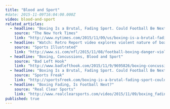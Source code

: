 ```yaml
---
title: "Blood and Sport"
#date: 2015-11-09T16:04:00.000Z
video: blood-and-sport
related_articles:
  - headline: "Boxing Is a Brutal, Fading Sport. Could Football Be Next?"
    source: "The New York Times"
    link: "http://www.nytimes.com/2015/11/09/us/boxing-is-a-brutal-fading-sport-could-football-be-next.html?_r=0"
  - headline: "Watch: Retro Report video explores violent nature of boxing and football"
    source: "Sports Illustrated"
    link: "http://www.si.com/nfl/2015/11/08/football-boxing-danger-violence-retro-report-video"
  - headline: "Boxing, Concussions, Blood and Sport"
    source: "Bad Left Hook"
    link: "http://www.badlefthook.com/2015/11/9/9695826/boxing-concussions-blood-and-sport"
  - headline: "Boxing Is a Brutal, Fading Sport. Could Football Be Next?"
    source: "Sports Freak"
    link: "http://sportsfreek.com/boxing-is-a-brutal-fading-sport-could-football-be-next-new-york-times/"
  - headline: "Boxing Fading, Is Football Next?"
    source: "Real Clear Sports"
    link: "http://www.realclearsports.com/video/2015/11/09/boxing_fading_is_football_next.html"
published: true
---
```


